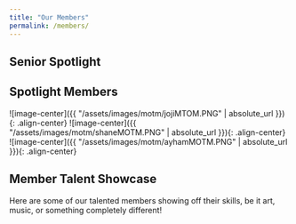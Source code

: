 ```yaml
---
title: "Our Members"
permalink: /members/
---
```


## Senior Spotlight






## Spotlight Members
![image-center]({{ "/assets/images/motm/jojiMTOM.PNG" | absolute_url }}){: .align-center}
![image-center]({{ "/assets/images/motm/shaneMOTM.PNG" | absolute_url }}){: .align-center}
![image-center]({{ "/assets/images/motm/ayhamMOTM.PNG" | absolute_url }}){: .align-center}



## Member Talent Showcase

Here are some of our talented members showing off their skills, be it art, music, or something completely different!

<!-- here, use YouTube embeds and whatnot -->
